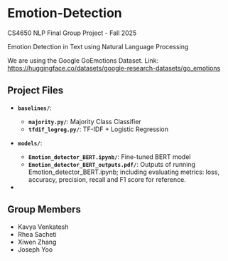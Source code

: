 # Emotion-Detection
CS4650 NLP Final Group Project - Fall 2025

Emotion Detection in Text using Natural Language Processing

We are using the Google GoEmotions Dataset. Link: https://huggingface.co/datasets/google-research-datasets/go_emotions


## Project Files
- **`baselines/`**:
  - **`majority.py/`**: Majority Class Classifier
  - **`tfdif_logreg.py/`**: TF-IDF + Logistic Regression

- **`models/`**: 
  - **`Emotion_detector_BERT.ipynb/`**: Fine-tuned BERT model
  - **`Emotion_detector_BERT_outputs.pdf/`**: Outputs of running Emotion_detector_BERT.ipynb; including evaluating metrics: loss, accuracy, precision, recall and F1 score for reference.
- 

## Group Members
- Kavya Venkatesh
- Rhea Sacheti
- Xiwen Zhang
- Joseph Yoo
